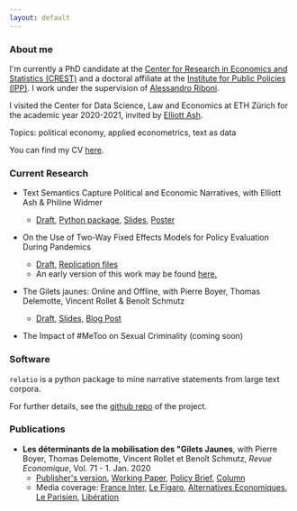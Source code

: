 ```yaml
---
layout: default
---
```


### About me

I'm currently a PhD candidate at the [Center for Research in Economics and Statistics (CREST)](http://crest.science/) and a doctoral affiliate at the [Institute for Public Policies (IPP)](https://www.ipp.eu/). I work under the supervision of [Alessandro Riboni](https://sites.google.com/site/alessandroriboni/). 

I visited the Center for Data Science, Law and Economics at ETH Zürich for the academic year 2020-2021, invited by [Elliott Ash](https://elliottash.com/).

Topics: political economy, applied econometrics, text as data

You can find my CV [here](https://drive.google.com/file/d/1IHNY8LWqV_W7OMPyQ_kihxxWdWUr-DRA/view?usp=sharing).

### Current Research

- Text Semantics Capture Political and Economic Narratives, with Elliott Ash & Philine Widmer
  - [Draft](https://arxiv.org/abs/2108.01720), [Python package](https://github.com/elliottash/narrative-nlp), [Slides](https://drive.google.com/file/d/1572dwc2MFu_hAPugNBjk6K7rVQAjMGdi/view?usp=sharing), [Poster](https://drive.google.com/file/d/1sk4a4fHVea9uN3JDlhiUhUwRvPSaDNVe/view?usp=sharing)

- On the Use of Two-Way Fixed Effects Models for Policy Evaluation During Pandemics
  - [Draft](https://arxiv.org/abs/2106.10949), [Replication files](https://gitlab.com/germain.gauthier/covid-two-way-fixed-effects.git)
  - An early version of this work may be found [here.](https://new.crest.science/wp-content/uploads/2021/01/2020-32.pdf)

- The Gilets jaunes: Online and Offline, with Pierre Boyer, Thomas Delemotte, Vincent Rollet & Benoît Schmutz
  - [Draft](https://drive.google.com/file/d/1GsRYCxlEpCC44sUcJ03qizSK7X4abN1K/view?usp=sharing), [Slides](https://drive.google.com/file/d/1Q8Th2pIOxVEe2Haicer8WhPG2xZOgqpW/view?usp=sharing), [Blog Post](https://blog.ipp.eu/2020/07/15/vers-une-hybridation-des-mouvements-sociaux-et-des-reseaux-sociaux-lexemple-des-gilets-jaunes/)

- The Impact of #MeToo on Sexual Criminality (coming soon)

### Software

`relatio` is a python package to mine narrative statements from large text corpora. 

For further details, see the [github repo](https://github.com/elliottash/narrative-nlp) of the project.

### Publications

- **Les déterminants de la mobilisation des "Gilets Jaunes**, with Pierre Boyer, Thomas Delemotte, Vincent Rollet et Benoît Schmutz, *Revue Economique*, Vol. 71 - 1. Jan. 2020
  - [Publisher's version](https://www.cairn.info/revue-economique-2020-1-page-109.htm), [Working Paper](http://crest.science/RePEc/wpstorage/2019-06.pdf), [Policy Brief](https://www.ipp.eu/wp-content/uploads/2019/04/n39-notesIPP-avril2019.pdf), [Column](https://www.lemonde.fr/idees/article/2019/11/15/entre-facebook-et-le-rond-point-la-double-originalite-du-mouvement-des-gilets-jaunes_6019218_3232.html#xtor=AL-32280270)
  - Media coverage: [France Inter](https://www.franceinter.fr/societe/une-etude-determine-le-chomage-et-les-80-km-h-comme-source-de-la-mobilisation-des-gilets-jaunes), [Le Figaro](http://www.lefigaro.fr/vox/economie/les-gilets-jaunes-ont-ils-vraiment-a-voir-avec-le-passage-a-80-km-h-oui-20190417), [Alternatives Economiques](https://blogs.alternatives-economiques.fr/anota/2019/04/14/du-mur-aux-ronds-points-cartographie-de-l-emergence-des-gilets-jaunes), [Le Parisien](http://www.leparisien.fr/societe/limitation-a-80-km-h-le-grand-flou-20-04-2019-8057055.php), [Libération](https://www.liberation.fr/debats/2019/04/17/gilets-jaunes-le-80-kmh-ne-passe-pas_1721959)
